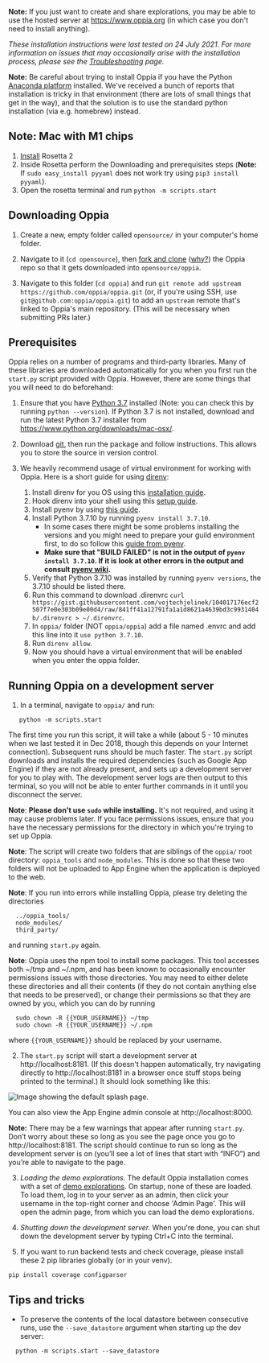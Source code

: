 **Note:** If you just want to create and share explorations, you may be able to use the hosted server at https://www.oppia.org (in which case you don't need to install anything).
 
*These installation instructions were last tested on 24 July 2021. For more information on issues that may occasionally arise with the installation process, please see the [Troubleshooting](https://github.com/oppia/oppia/wiki/Troubleshooting) page.*
 
**Note:** Be careful about trying to install Oppia if you have the Python [Anaconda platform](https://www.anaconda.com/) installed. We've received a bunch of reports that installation is tricky in that environment (there are lots of small things that get in the way), and that the solution is to use the standard python installation (via e.g. homebrew) instead.

## Note: Mac with M1 chips ##

1. [Install](https://stackoverflow.com/a/64883440) Rosetta 2
2. Inside Rosetta perform the Downloading and prerequisites steps
   (**Note:** If `sudo easy_install pyyaml` does not work try using `pip3 install pyyaml`).
3. Open the rosetta terminal and run `python -m scripts.start`

## Downloading Oppia ##

1. Create a new, empty folder called `opensource/` in your computer's home folder. 

1. Navigate to it (`cd opensource`), then [fork and clone](https://help.github.com/articles/fork-a-repo/) ([why?](https://github.com/oppia/oppia/wiki/Why-fork-and-clone-Oppia%3F)) the Oppia repo so that it gets downloaded into `opensource/oppia`. 

1. Navigate to this folder (`cd oppia`) and run `git remote add upstream https://github.com/oppia/oppia.git` (or, if you're using SSH, use `git@github.com:oppia/oppia.git`) to add an `upstream` remote that's linked to Oppia's main repository. (This will be necessary when submitting PRs later.) 

 
## Prerequisites ##
 
Oppia relies on a number of programs and third-party libraries. Many of these libraries are downloaded automatically for you when you first run the `start.py` script provided with Oppia. However, there are some things that you will need to do beforehand:
 
1. Ensure that you have [Python 3.7](https://www.python.org/downloads/release/python-3711/) installed (Note: you can check this by running `python --version`). If Python 3.7 is not installed, download and run the latest Python 3.7 installer from https://www.python.org/downloads/mac-osx/.
 
2. Download [git](http://git-scm.com/download/mac), then run the package and follow instructions. This allows you to store the source in version control.
 
3. We heavily recommend usage of virtual environment for working with Oppia. Here is a short guide for using [direnv](https://direnv.net/):
    
    1. Install direnv for you OS using this [installation guide](https://direnv.net/docs/installation.html).
    2. Hook direnv into your shell using this [setup guide](https://direnv.net/docs/hook.html).
    3. Install pyenv by using [this guide](https://github.com/pyenv/pyenv-installer#install).
    4. Install Python 3.7.10 by running `pyenv install 3.7.10`.
        - In some cases there might be some problems installing the versions and you might need to prepare your guild environment first, to do so follow this [guide from pyenv](https://github.com/pyenv/pyenv/wiki#suggested-build-environment).
        - **Make sure that "BUILD FAILED" is not in the output of `pyenv install 3.7.10`. If it is look at other errors in the output and consult [pyenv wiki](https://github.com/pyenv/pyenv/wiki/Common-build-problems).**
    5. Verify that Python 3.7.10 was installed by running `pyenv versions`, the 3.7.10 should be listed there.
    5. Run this command to download .direnvrc `curl https://gist.githubusercontent.com/vojtechjelinek/104017176ecf2507f7e0e303b09e00d4/raw/841ff41a12791fa1a1d8621a4639bd3c9931404b/.direnvrc > ~/.direnvrc`.
    6. In `oppia/` folder (NOT `oppia/oppia`) add a file named .envrc and add this line into it `use python 3.7.10`.
    7. Run `direnv allow`.
    8. Now you should have a virtual environment that will be enabled when you enter the oppia folder.


## Running Oppia on a development server ##
 
1. In a terminal, navigate to `oppia/` and run:
 
  ```
     python -m scripts.start
  ```
 
  The first time you run this script, it will take a while (about 5 - 10 minutes when we last tested it in Dec 2018, though this depends on your Internet connection). Subsequent runs should be much faster. The `start.py` script downloads and installs the required dependencies (such as Google App Engine) if they are not already present, and sets up a development server for you to play with. The development server logs are then output to this terminal, so you will not be able to enter further commands in it until you disconnect the server.

  **Note**: **Please don't use `sudo` while installing.** It's not required, and using it may cause problems later. If you face permissions issues, ensure that you have the necessary permissions for the directory in which you're trying to set up Oppia.

  **Note**: The script will create two folders that are siblings of the `oppia/` root directory: `oppia_tools` and `node_modules`. This is done so that these two folders will not be uploaded to App Engine when the application is deployed to the web.
 
  **Note**: If you run into errors while installing Oppia, please try deleting the directories
 
  ```
    ../oppia_tools/
    node_modules/
    third_party/
  ```
 
  and running `start.py` again.
 
  **Note**: Oppia uses the npm tool to install some packages. This tool accesses both ~/tmp and ~/.npm, and has been known to occasionally encounter permissions issues with those directories. You may need to either delete these directories and all their contents (if they do not contain anything else that needs to be preserved), or change their permissions so that they are owned by you, which you can do by running
 
  ```
    sudo chown -R {{YOUR_USERNAME}} ~/tmp
    sudo chown -R {{YOUR_USERNAME}} ~/.npm
  ```
 
  where `{{YOUR_USERNAME}}` should be replaced by your username.

2. The `start.py` script will start a development server at http://localhost:8181. (If this doesn't happen automatically, try navigating directly to http://localhost:8181 in a browser once stuff stops being printed to the terminal.) It should look something like this:
 
  ![Image showing the default splash page.](https://res.cloudinary.com/dozmja9ir/image/upload/v1538254601/home_page.png)
 
  You can also view the App Engine admin console at http://localhost:8000.

  **Note:** There may be a few warnings that appear after running `start.py`. Don’t worry about these so long as you see the page once you go to http://localhost:8181. The script should continue to run so long as the development server is on (you’ll see a lot of lines that start with “INFO”) and you’re able to navigate to the page. 
 
3. *Loading the demo explorations.* The default Oppia installation comes with a set of [demo explorations](https://github.com/oppia/oppia/tree/61f19354098669bcb408ef7b65fa50d92c076488/data/explorations). On startup, none of these are loaded. To load them, log in to your server as an admin, then click your username in the top-right corner and choose 'Admin Page'. This will open the admin page, from which you can load the demo explorations.
 
4. *Shutting down the development server.* When you're done, you can shut down the development server by typing Ctrl+C into the terminal.

5. If you want to run backend tests and check coverage, please install these 2 pip libraries globally (or in your venv).
```
pip install coverage configparser
```


## Tips and tricks
 
  * To preserve the contents of the local datastore between consecutive runs, use the `--save_datastore` argument when starting up the dev server:
 
  ```
    python -m scripts.start --save_datastore
  ```